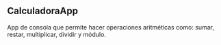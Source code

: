 ## CalculadoraApp

App de consola que permite hacer operaciones aritméticas como: sumar, restar, multiplicar, dividir y módulo.

